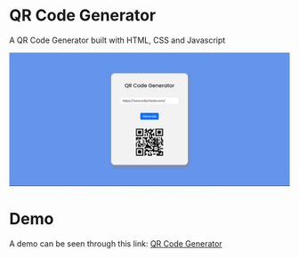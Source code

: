# QR Code Generator

A QR Code Generator built with HTML, CSS and Javascript

![screenshot](images/screenshot.png)

# Demo

A demo can be seen through this link:
[QR Code Generator](https://faisalalware.github.io/qr-code-generator/)
